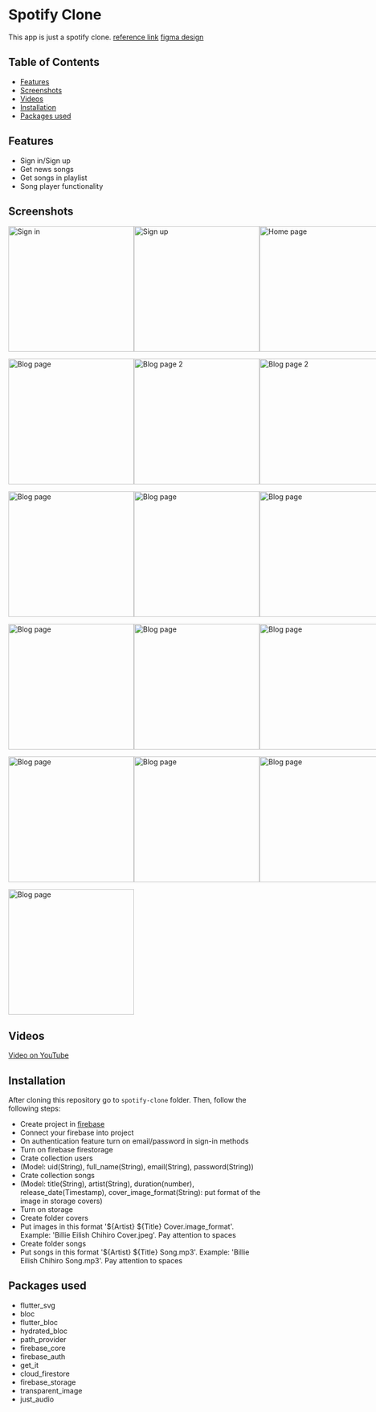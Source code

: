 # Spotify Clone

This app is just a spotify clone.
[reference link](https://www.youtube.com/watch?v=4TFbXepOjLI&list=WL&index=3)
[figma design](https://www.figma.com/design/WE2HZ3auWj3zGZQskGeHRf/Spotify-Light-and-Dark?node-id=0-1&t=iAE888rY79CGGcHV-0)

## Table of Contents

- [Features](#features)
- [Screenshots](#screenshots)
- [Videos](#videos)
- [Installation](#installation)
- [Packages used](#packages-used)

## Features

- Sign in/Sign up
- Get news songs
- Get songs in playlist
- Song player functionality

## Screenshots

<p style="display: flex;">
  <img src="screenshots/screenshot_splash_page.png" alt="Sign in" width="250"/>
  <img src="screenshots/screenshot_intro_page.png" alt="Sign up" width="250"/>
  <img src="screenshots/screenshot_theme_mode_selection_page_light_mode.png" alt="Home page" width="250"/>
</p>

<p style="display: flex;">
  <img src="screenshots/screenshot_theme_mode_selection_page_dark_mode.png" alt="Blog page" width="250"/>
  <img src="screenshots/screenshot_register_page_light_mode.png" alt="Blog page 2" width="250"/>
  <img src="screenshots/screenshot_register_page_dark_mode.png" alt="Blog page 2" width="250"/>
</p>

<p style="display: flex;">
  <img src="screenshots/screenshot_sign_up_page_light_mode.png" alt="Blog page" width="250"/>
  <img src="screenshots/screenshot_sign_up_page_dark_mode.png" alt="Blog page" width="250"/>
  <img src="screenshots/screenshot_home_page_light_mode.png" alt="Blog page" width="250"/>
</p>

<p style="display: flex;">
  <img src="screenshots/screenshot_home_page_dark_mode.png" alt="Blog page" width="250"/>
  <img src="screenshots/screenshot_home_page_light_mode_2.png" alt="Blog page" width="250"/>
  <img src="screenshots/screenshot_home_page_dark_mode_2.png" alt="Blog page" width="250"/>
</p>

<p style="display: flex;">
  <img src="screenshots/screenshot_song_player_page_light_mode.png" alt="Blog page" width="250"/>
  <img src="screenshots/screenshot_song_player_page_dark_mode.png" alt="Blog page" width="250"/>
  <img src="screenshots/screenshot_song_player_page_light_mode_2.png" alt="Blog page" width="250"/>
</p>

<p style="display: flex;">
  <img src="screenshots/screenshot_song_player_page_dark_mode_2.png" alt="Blog page" width="250"/>
</p>

## Videos

[Video on YouTube](https://youtu.be/I1Pv0vQwT7I)

## Installation

After cloning this repository go to `spotify-clone` folder. Then, follow the following steps:

- Create project in [firebase](https://firebase.google.com)
- Connect your firebase into project
- On authentication feature turn on email/password in sign-in methods
- Turn on firebase firestorage
- Crate collection users
- (Model: uid(String), full_name(String), email(String), password(String))
- Crate collection songs
- (Model: title(String), artist(String), duration(number), release_date(Timestamp),
  cover_image_format(String): put format of the image in storage covers)
- Turn on storage
- Create folder covers
- Put images in this format '${Artist} ${Title} Cover.image_format'. Example: 'Billie Eilish Chihiro
  Cover.jpeg'. Pay attention to spaces
- Create folder songs
- Put songs in this format '${Artist} ${Title} Song.mp3'. Example: 'Billie Eilish Chihiro
  Song.mp3'. Pay attention to spaces

## Packages used

- flutter_svg
- bloc
- flutter_bloc
- hydrated_bloc
- path_provider
- firebase_core
- firebase_auth
- get_it
- cloud_firestore
- firebase_storage
- transparent_image
- just_audio
